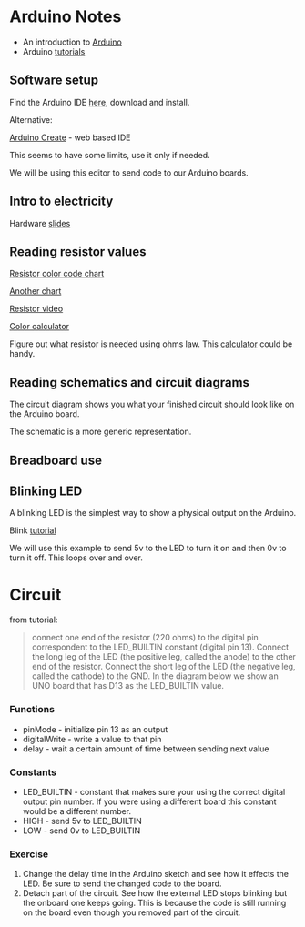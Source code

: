 # Arduino Notes

* An introduction to [Arduino](https://www.arduino.cc/en/Guide/Introduction)
* Arduino [tutorials](https://www.arduino.cc/en/Tutorial/HomePage) 

## Software setup 

Find the Arduino IDE [here](https://www.arduino.cc/en/Main/Software), download and install.

Alternative:

[Arduino Create](https://create.arduino.cc/) - web based IDE

This seems to have some limits, use it only if needed. 

We will be using this editor to send code to our Arduino boards. 

## Intro to electricity 

Hardware [slides](hardware1-slides.pptx)

## Reading resistor values

[Resistor color code chart](http://www.resistorguide.com/resistor-color-code/)

[Another chart ](http://www.resistorguide.com/pictures/resistor_color_codes_chart.png)

[Resistor video](https://www.youtube.com/watch?time_continue=79&v=SjlnW5g9np4)

[Color calculator](https://www.hobby-hour.com/electronics/resistorcalculator.php)

Figure out what resistor is needed using ohms law. This [calculator](https://www.rapidtables.com/calc/electric/ohms-law-calculator.html) could be handy. 

## Reading schematics and circuit diagrams 

The circuit diagram shows you what your finished circuit should look like on the Arduino board. 

The schematic is a more generic representation. 

## Breadboard use 


## Blinking LED 

A blinking LED is the simplest way to show a physical output on the Arduino. 

Blink [tutorial](http://www.arduino.cc/en/Tutorial/Blink) 

We will use this example to send 5v to the LED to turn it on and then 0v to turn it off. This loops over and over. 

# Circuit 
from tutorial:

>connect one end of the resistor (220 ohms) to the digital pin correspondent to the LED_BUILTIN constant (digital pin 13). Connect the long leg of the LED (the positive leg, called the anode) to the other end of the resistor. Connect the short leg of the LED (the negative leg, called the cathode) to the GND. In the diagram below we show an UNO board that has D13 as the LED_BUILTIN value.



### Functions 

* pinMode - initialize pin 13 as an output
* digitalWrite - write a value to that pin
* delay - wait a certain amount of time between sending next value

### Constants 

* LED_BUILTIN - constant that makes sure your using the correct digital output pin number. If you were using a different board this constant would be a different number.
* HIGH - send 5v to LED_BUILTIN
* LOW - send 0v to LED_BUILTIN

### Exercise 

1. Change the delay time in the Arduino sketch and see how it effects the LED. Be sure to send the changed code to the board. 
2. Detach part of the circuit. See how the external LED stops blinking but the onboard one keeps going. This is because the code is still running on the board even though you removed part of the circuit. 

